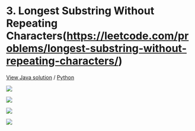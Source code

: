 # 3. Longest Substring Without Repeating Characters(https://leetcode.com/problems/longest-substring-without-repeating-characters/)

[View Java solution](https://github.com/hanggrian/leetcode-playground/blob/main/problems/src/main/java/LongestSubstringWithoutRepeatingCharacters.java)
/ [Python](https://github.com/hanggrian/leetcode-playground/blob/main/problems/python/src/longest_substring_without_repeating_characters.py)

![](https://github.com/hendraanggrian/leetcode-playground/raw/assets/problems/longest-substring-without-repeating-characters/figure1.svg)

![](https://github.com/hendraanggrian/leetcode-playground/raw/assets/problems/longest-substring-without-repeating-characters/figure2.svg)

![](https://github.com/hendraanggrian/leetcode-playground/raw/assets/problems/longest-substring-without-repeating-characters/figure3.svg)

![](https://github.com/hendraanggrian/leetcode-playground/raw/assets/problems/longest-substring-without-repeating-characters/figure4.svg)

